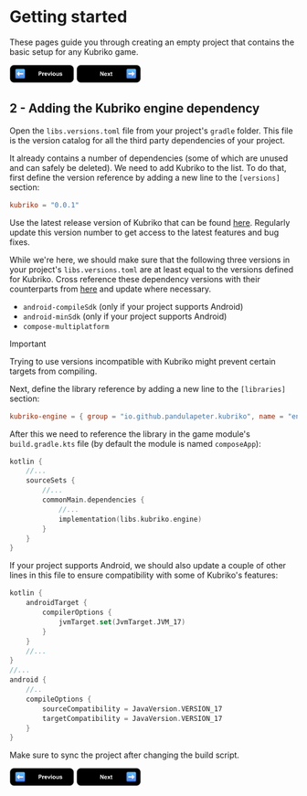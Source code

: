 # Getting started

These pages guide you through creating an empty project that contains the basic setup for any Kubriko game.

[<img src="images/badge_previous.png" alt="Previous page" height="32px" />](https://github.com/pandulapeter/kubriko/blob/main/documentation/GETTING_STARTED_01.md)
[<img src="images/badge_next.png" alt="Next page" height="32px" />](https://github.com/pandulapeter/kubriko/blob/main/documentation/GETTING_STARTED_03.md)

## 2 - Adding the Kubriko engine dependency

Open the `libs.versions.toml` file from your project's `gradle` folder.
This file is the version catalog for all the third party dependencies of your project.

It already contains a number of dependencies (some of which are unused and can safely be deleted). We need to add Kubriko to the list.
To do that, first define the version reference by adding a new line to the `[versions]` section:

```toml
kubriko = "0.0.1"
```

Use the latest release version of Kubriko that can be found [here](https://github.com/pandulapeter/kubriko/releases).
Regularly update this version number to get access to the latest features and bug fixes.

While we're here, we should make sure that the following three versions in your project's `libs.versions.toml` are at least equal to the versions defined for
Kubriko.
Cross reference these dependency versions with their counterparts from [here](https://github.com/pandulapeter/kubriko/blob/main/gradle/libs.versions.toml) and
update where necessary.

- `android-compileSdk` (only if your project supports Android)
- `android-minSdk` (only if your project supports Android)
- `compose-multiplatform`

> [!IMPORTANT]  
> Trying to use versions incompatible with Kubriko might prevent certain targets from compiling.

Next, define the library reference by adding a new line to the `[libraries]` section:

```toml
kubriko-engine = { group = "io.github.pandulapeter.kubriko", name = "engine", version.ref = "kubriko" }
```

After this we need to reference the library in the game module's `build.gradle.kts` file (by default the module is named `composeApp`):

```kotlin
kotlin {
    //...
    sourceSets {
        //...
        commonMain.dependencies {
            //...
            implementation(libs.kubriko.engine)
        }
    }
}
```

If your project supports Android, we should also update a couple of other lines in this file to ensure compatibility with some of Kubriko's features:

```kotlin
kotlin {
    androidTarget {
        compilerOptions {
            jvmTarget.set(JvmTarget.JVM_17)
        }
    }
    //...
}
//...
android {
    //..
    compileOptions {
        sourceCompatibility = JavaVersion.VERSION_17
        targetCompatibility = JavaVersion.VERSION_17
    }
}
```

Make sure to sync the project after changing the build script.

[<img src="images/badge_previous.png" alt="Previous page" height="32px" />](https://github.com/pandulapeter/kubriko/blob/main/documentation/GETTING_STARTED_01.md)
[<img src="images/badge_next.png" alt="Next page" height="32px" />](https://github.com/pandulapeter/kubriko/blob/main/documentation/GETTING_STARTED_03.md)